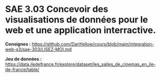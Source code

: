 # SAE 3.03 Concevoir des visualisations de données pour le web et une application interractive.

**Consignes :** https://github.com/DanYellow/cours/blob/main/integration-web-s3/sae-303/LISEZ-MOI.md

**Jeu de données :** https://data.iledefrance.fr/explore/dataset/les_salles_de_cinemas_en_ile-de-france/table/

